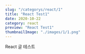 ```yaml
---
slug: "/categorys/react/1"
title: "React Test1"
date: 2020-10-22
category: react
preview: "React Test1"
thumbnailImage: "./images/1/1.png"
---
```


React 글 테스트